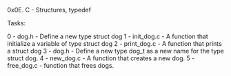 0x0E. C - Structures, typedef

Tasks:

0 - dog.h - Define a new type struct dog 
1 - init_dog.c - A  function that initialize a variable of type struct dog
2 - print_dog.c - A function that prints a struct dog
3 - dog.h - Define a new type dog_t as a new name for the type struct dog.
4 - new_dog.c - A function that creates a new dog.
5 - free_dog.c - function that frees dogs.

